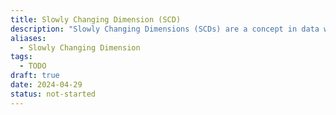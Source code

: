```yaml
---
title: Slowly Changing Dimension (SCD)
description: "Slowly Changing Dimensions (SCDs) are a concept in data warehousing that refer to how data in a database changes over time while preserving historical information. "
aliases:
  - Slowly Changing Dimension
tags:
  - TODO
draft: true
date: 2024-04-29
status: not-started
---
```

